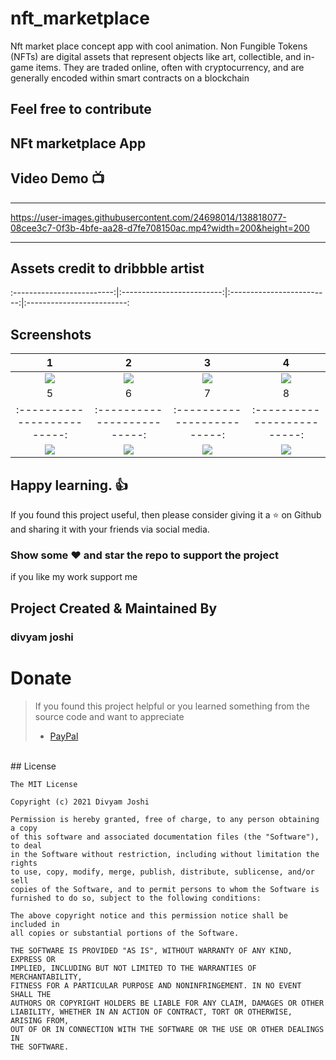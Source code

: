 # nft_marketplace
Nft market place concept app with cool animation. Non Fungible Tokens (NFTs) are digital assets that represent objects like art, collectible, and in-game items. They are traded online, often with cryptocurrency, and are generally encoded within smart contracts on a blockchain
## Feel free to contribute 
## NFt marketplace App        

## Video Demo 📺
<hr />

https://user-images.githubusercontent.com/24698014/138818077-08cee3c7-0f3b-4bfe-aa28-d7fe708150ac.mp4?width=200&height=200

<!-- <p align="center">
  <a href="https://youtu.be/3-ikI6ZxBZA" target="_blank"><img src="internals/img/subtitler-intro-imgur.gif"></a>
</p> -->

<hr />

## Assets credit to dribbble artist
:-------------------------:|:-------------------------:|:-------------------------:|:-------------------------:
## Screenshots

1     |    2                |  3   |  4
:-------------------------:|:-------------------------:|:-------------------------:|:-------------------------:
![](https://user-images.githubusercontent.com/24698014/129524907-e8546048-190b-489a-9fa9-bf2703fdd44b.png?raw=true)|![](https://user-images.githubusercontent.com/24698014/129524633-ecbc8d68-0063-4ad8-b58c-ce35ac9e2fb3.png?raw=true)|![](https://user-images.githubusercontent.com/24698014/129524787-134e7d45-156a-4cb8-ae6a-3a883a0e45c3.png?raw=true)|![](https://user-images.githubusercontent.com/24698014/129524970-e630b8b6-e34a-4573-a9e7-4876b0118048.png)|
5     |    6                |  7   |  8
:-------------------------:|:-------------------------:|:-------------------------:|:-------------------------:
![](https://user-images.githubusercontent.com/24698014/129524980-b97c21dc-121a-402a-9642-0eeeba8eec06.png?raw=true)|![](https://user-images.githubusercontent.com/24698014/129525001-c6bacb17-a35e-4b6e-a9d5-d20117940be8.png?raw=true)|![](https://user-images.githubusercontent.com/24698014/129525197-03bf7a7b-3fa0-4b5a-a4b1-b47f13b78c8b.png?raw=true)|![](https://user-images.githubusercontent.com/24698014/129525369-808d344e-ef01-4492-a8d4-db12e7fbcd5e.png)|


## Happy learning. :+1:
If you found this project useful, then please consider giving it a :star: on Github and sharing it with your friends via social media.
### Show some :heart: and star the repo to support the project
if you like my work support me 
## Project Created & Maintained By

### divyam joshi
# Donate

> If you found this project helpful or you learned something from the source code and want to appreciate
>
> - [PayPal](https://paypal.me/divyamjoshi)
<br>
## License

```
The MIT License

Copyright (c) 2021 Divyam Joshi

Permission is hereby granted, free of charge, to any person obtaining a copy
of this software and associated documentation files (the "Software"), to deal
in the Software without restriction, including without limitation the rights
to use, copy, modify, merge, publish, distribute, sublicense, and/or sell
copies of the Software, and to permit persons to whom the Software is
furnished to do so, subject to the following conditions:

The above copyright notice and this permission notice shall be included in
all copies or substantial portions of the Software.

THE SOFTWARE IS PROVIDED "AS IS", WITHOUT WARRANTY OF ANY KIND, EXPRESS OR
IMPLIED, INCLUDING BUT NOT LIMITED TO THE WARRANTIES OF MERCHANTABILITY,
FITNESS FOR A PARTICULAR PURPOSE AND NONINFRINGEMENT. IN NO EVENT SHALL THE
AUTHORS OR COPYRIGHT HOLDERS BE LIABLE FOR ANY CLAIM, DAMAGES OR OTHER
LIABILITY, WHETHER IN AN ACTION OF CONTRACT, TORT OR OTHERWISE, ARISING FROM,
OUT OF OR IN CONNECTION WITH THE SOFTWARE OR THE USE OR OTHER DEALINGS IN
THE SOFTWARE.
